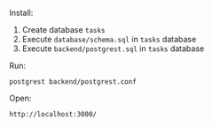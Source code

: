 Install:

1. Create database `tasks`
2. Execute `database/schema.sql` in `tasks` database
3. Execute `backend/postgrest.sql` in `tasks` database

Run:

```
postgrest backend/postgrest.conf
```

Open:

```
http://localhost:3000/
```
